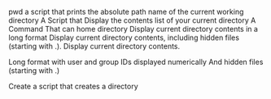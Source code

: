 pwd a script that prints the absolute path name of the current working directory
A Script that Display the contents list of your current directory
A Command That can home directory
Display current directory contents in a long format
Display current directory contents, including hidden files (starting with .).
Display current directory contents.

Long format
with user and group IDs displayed numerically
And hidden files (starting with .)

Create a script that creates a directory 
